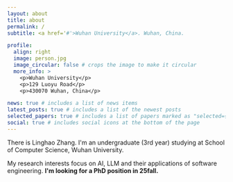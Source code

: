 ```yaml
---
layout: about
title: about
permalink: /
subtitle: <a href='#'>Wuhan University</a>. Wuhan, China. 

profile:
  align: right
  image: person.jpg
  image_circular: false # crops the image to make it circular
  more_info: >
    <p>Wuhan University</p>
    <p>129 Luoyu Road</p>
    <p>430070 Wuhan, China</p>

news: true # includes a list of news items
latest_posts: true # includes a list of the newest posts
selected_papers: true # includes a list of papers marked as "selected={true}"
social: true # includes social icons at the bottom of the page
---
```


There is Linghao Zhang. I'm an undergraduate (3rd year) studying at School of Computer Science, Wuhan University.

My research interests focus on AI, LLM and their applications of software engineering. **I'm looking for a PhD position in 25fall.**

